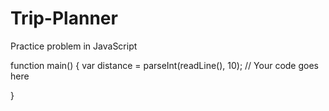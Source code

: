 # Trip-Planner
Practice problem in JavaScript

function main() {
  var distance = parseInt(readLine(), 10);
  // Your code goes here
  
}
